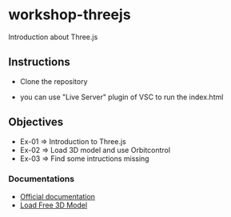 # workshop-threejs

Introduction about Three.js

## Instructions

- Clone the repository

- you can use "Live Server" plugin of VSC to run the index.html

## Objectives

- Ex-01 => Introduction to Three.js
- Ex-02 => Load 3D model and use Orbitcontrol
- Ex-03 => Find some intructions missing

### Documentations

- [Official documentation](https://threejs.org/docs/index.html#manual/en/introduction/Creating-a-scene)
- [Load Free 3D Model](https://sketchfab.com/feed)
